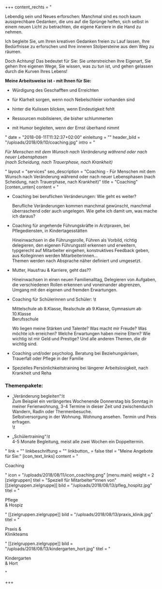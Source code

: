 +++
content_rechts = "<p>Lebendig sein und Neues erforschen: Manchmal sind es noch kaum aussprechbare Gedanken, die uns auf die Sprünge helfen, sich selbst in einem neuen Licht zu betrachten, die eigene Karriere in die Hand zu nehmen.</p><p>Ich begleite Sie, um Ihren kreativen Gedanken freien zu Lauf lassen, Ihre Bedürfnisse zu erforschen und Ihre inneren Stolpersteine aus dem Weg zu räumen.</p><p>Doch Achtung! Das bedeutet für Sie: Sie unterstreichen Ihre Eigenart, Sie gehen Ihre eigenen Wege, Sie wissen, was zu tun ist, und gehen gelassen durch die Kurven Ihres Lebens!</p><p><strong>Meine Arbeitsweise ist - mit Ihnen für Sie:</strong><ul><li><p>Würdigung des Geschafften und Erreichten</p></li><li><p>für Klarheit sorgen, wenn noch Nebelschleier vorhanden sind</p></li><li><p>hinter die Kulissen blicken, wenn Eindeutigkeit fehlt</p></li><li><p>Ressourcen mobilisieren, die bisher schlummerten</p></li><li><p>mit Humor begleiten, wenn der Ernst überhand nimmt</p></li></ul></p>"
date = "2018-08-11T11:32:37+02:00"
einleitung = ""
header_bild = "/uploads/2018/09/10/coaching.jpg"
intro = "<p><em>Für Menschen mit dem Wunsch nach Veränderung während oder nach neuer Lebensphasen<br>(nach Scheidung, nach Trauerphase, nach Krankheit)</em></p>"
layout = "services"
seo_description = "Coaching - Für Menschen mit dem Wunsch nach Veränderung während oder nach neuer Lebensphasen (nach Scheidung, nach Trauerphase, nach Krankheit)"
title = "Coaching"
[conten_unten]
content = "<ul><li><p>Coaching bei beruflichen Veränderungen: Wie geht es weiter?</p><p>Berufliche Veränderungen kommen manchmal gewünscht, manchmal überraschend oder auch ungelegen. Wie gehe ich damit um, was mache ich daraus?</p><p></p></li><li><p>Coaching für angehende Führungskräfte in Arztpraxen, bei Pflegediensten, in Kindertagesstätten</p><p>Hineinwachsen in die Führungsrolle, Führen als Vorbild, richtig delegieren, den eigenen Führungsstil erkennen und erweitern, typgerecht auf Mitarbeiter eingehen, konstruktives Feedback geben, aus Kolleginnen werden Mitarbeiterinnen…<br>Themen werden nach Absprache näher definiert und umgesetzt.<br></p></li><li><p>Mutter, Hausfrau &amp; Karriere, geht das??</p><p>Hineinwachsen in einen neuen Familienalltag, Delegieren von Aufgaben, die verschiedenen Rollen erkennen und voneinander abgrenzen, Umgang mit den eigenen und fremden Erwartungen. <br></p></li><li><p>Coaching für Schülerinnen und Schüler: \t</p><p>Mittelschule ab 8.Klasse, Realschule ab 9.Klasse, Gymnasium ab 10.Klasse<br>Berufsschule </p><p>Wo liegen meine Stärken und Talente? Was macht mir Freude? Was möchte ich erreichen? Welche Erwartungen haben meine Eltern? Wie wichtig ist mir Geld und Prestige? Und alle anderen Themen, die dir wichtig sind.<br></p></li><li><p>Coaching und/oder psycholog. Beratung bei Beziehungskrisen, Trauerfall oder Pflege in der Familie<br></p></li><li><p>Spezielles Persönlichkeitstraining bei längerer Arbeitslosigkeit, nach Krankheit und Reha</p></li></ul><h3>Themenpakete:</h3><ul><li><p>„Veränderung begleiten“:\t<br>Zum Beispiel ein verlängertes Wochenende Donnerstag bis Sonntag in meiner Ferienwohnung, 3-4 Termine in dieser Zeit und zwischendurch Wandern, Radln oder Thermenbesuche.  <br>Selbstversorgung in der Wohnung. Wohnung ansehen. Termin und Preis erfragen. <br>\t</p></li><li><p>„Schülertraining“:\t<br>4-5 Monate Begleitung, meist alle zwei Wochen ein Doppeltermin.</p></li></ul>"
link = ""
linkbeschriftung = ""
linkbutton_ = false
titel = "Meine Angebote für Sie:"
[icon_text_links]
content = "<p>Coaching</p>"
icon = "/uploads/2018/08/11/icon_coaching.png"
[menu.main]
weight = 2
[zielgruppen]
titel = "Speziell für Mitarbeiter*innen von"
[[zielgruppen.zielgruppe]]
bild = "/uploads/2018/08/13/pfleg_hospitz.jpg"
titel = "<p>Pflege <br>&amp; Hospiz</p>"
[[zielgruppen.zielgruppe]]
bild = "/uploads/2018/08/13/praxis_klinik.jpg"
titel = "<p>Praxis &amp; <br>Klinikteams</p>"
[[zielgruppen.zielgruppe]]
bild = "/uploads/2018/08/13/kindergarten_hort.jpg"
titel = "<p>Kindergarten <br>&amp; Hort</p>"

+++
